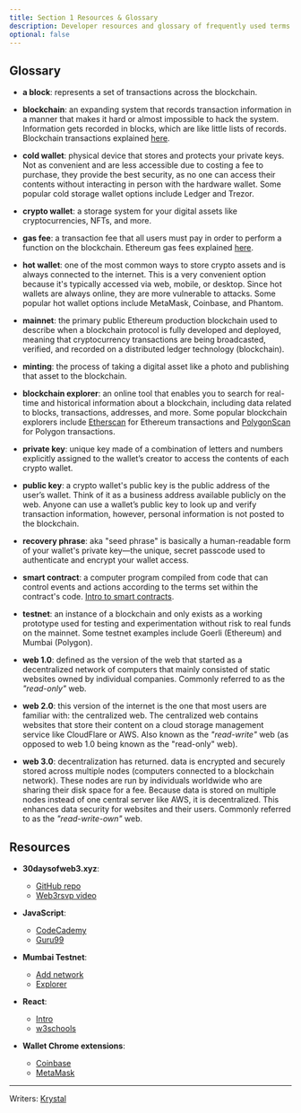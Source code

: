 ```yaml
---
title: Section 1 Resources & Glossary
description: Developer resources and glossary of frequently used terms from section 1.
optional: false
---
```


## Glossary

- **a block**: represents a set of transactions across the blockchain.

- **blockchain**: an expanding system that records transaction information in a manner that makes it hard or almost impossible to hack the system. Information gets recorded in blocks, which are like little lists of records. Blockchain transactions explained [here](https://www.euromoney.com/learning/blockchain-explained/how-transactions-get-into-the-blockchain).

- **cold wallet**: physical device that stores and protects your private keys. Not as convenient and are less accessible due to costing a fee to purchase, they provide the best security, as no one can access their contents without interacting in person with the hardware wallet. Some popular cold storage wallet options include Ledger and Trezor.

- **crypto wallet**: a storage system for your digital assets like cryptocurrencies, NFTs, and more.

- **gas fee**: a transaction fee that all users must pay in order to perform a function on the blockchain. Ethereum gas fees explained [here](https://www.nerdwallet.com/article/investing/ethereum-gas).

- **hot wallet**: one of the most common ways to store crypto assets and is always connected to the internet. This is a very convenient option because it's typically accessed via web, mobile, or desktop. Since hot wallets are always online, they are more vulnerable to attacks. Some popular hot wallet options include MetaMask, Coinbase, and Phantom. 

- **mainnet**: the primary public Ethereum production blockchain used to describe when a blockchain protocol is fully developed and deployed, meaning that cryptocurrency transactions are being broadcasted, verified, and recorded on a distributed ledger technology (blockchain).

- **minting**: the process of taking a digital asset like a photo and publishing that asset to the blockchain.

- **blockchain explorer**: an online tool that enables you to search for real-time and historical information about a blockchain, including data related to blocks, transactions, addresses, and more. Some popular blockchain explorers include [Etherscan](https://etherscan.io/) for Ethereum transactions and [PolygonScan](https://polygonscan.com/) for Polygon transactions.

- **private key**: unique key made of a combination of letters and numbers explicitly assigned to the wallet’s creator to access the contents of each crypto wallet.

- **public key**: a crypto wallet's public key is the public address of the user’s wallet. Think of it as a business address available publicly on the web. Anyone can use a wallet’s public key to look up and verify transaction information, however, personal information is not posted to the blockchain.

- **recovery phrase**: aka "seed phrase" is basically a human-readable form of your wallet's private key—the unique, secret passcode used to authenticate and encrypt your wallet access.

- **smart contract**: a computer program compiled from code that can control events and actions according to the terms set within the contract's code. [Intro to smart contracts](https://docs.soliditylang.org/en/latest/introduction-to-smart-contracts.html).

- **testnet**: an instance of a blockchain and only exists as a working prototype used for testing and experimentation without risk to real funds on the mainnet. Some testnet examples include Goerli (Ethereum) and Mumbai (Polygon).

- **web 1.0**: defined as the version of the web that started as a decentralized network of computers that mainly consisted of static websites owned by individual companies. Commonly referred to as the _"read-only"_ web. 

- **web 2.0**: this version of the internet is the one that most users are familiar with: the centralized web. The centralized web contains websites that store their content on a cloud storage management service like CloudFlare or AWS. Also known as the _"read-write"_ web (as opposed to web 1.0 being known as the "read-only" web).

- **web 3.0**: decentralization has returned. data is encrypted and securely stored across multiple nodes (computers connected to a blockchain network). These nodes are run by individuals worldwide who are sharing their disk space for a fee. Because data is stored on multiple nodes instead of one central server like AWS, it is decentralized. This enhances data security for websites and their users. Commonly referred to as the _"read-write-own"_ web.

## Resources

- **30daysofweb3.xyz**:
    - [GitHub repo](https://github.com/womenbuildweb3/30daysofweb3.xyz)
    - [Web3rsvp video](https://www.loom.com/share/c3fb24a579644feaa7510e98be37181a)
- **JavaScript**:
    - [CodeCademy](https://www.codecademy.com/learn/introduction-to-javascript)
    - [Guru99](https://www.guru99.com/interactive-javascript-tutorials.html)
- **Mumbai Testnet**:
    - [Add network](https://docs.polygon.technology/docs/develop/metamask/config-polygon-on-metamask/)
    - [Explorer](https://mumbai.polygonscan.com/)
- **React**:
    - [Intro](https://reactjs.org/tutorial/tutorial.html)
    - [w3schools](https://www.w3schools.com/REACT/DEFAULT.ASP)

- **Wallet Chrome extensions**:
    - [Coinbase](https://chrome.google.com/webstore/detail/coinbase-wallet-extension/hnfanknocfeofbddgcijnmhnfnkdnaad?hl=en)
    - [MetaMask](https://chrome.google.com/webstore/detail/metamask/nkbihfbeogaeaoehlefnkodbefgpgknn?hl=en)

---

Writers: [Krystal](https://twitter.com/theekrystallee)